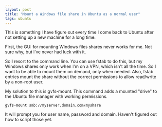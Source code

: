 ```yaml
---
layout: post
title: "Mount a Windows file share in Ubuntu as a normal user"
tags: ubuntu
---
```


This is something I have figure out every time I come back to Ubuntu after not setting up a new machine for a long time.

First, the GUI for mounting Windows files shares never works for me. Not sure why, but I've never had luck with it.

So I resort to the command line. You can use fstab to do this, but my Windows shares only work when I'm on a VPN, which isn't all the time. So I want to be able to mount them on demand, only when needed. Also, fstab entries mount the share without the correct permissions to allow read/write by a non-root user.

My solution to this is gvfs-mount. This command adds a mounted "drive" to the Ubuntu file manager with working permissions.

    gvfs-mount smb://myserver.domain.com/myshare

It will prompt you for user name, password and domain. Haven't figured out how to script those yet. 

